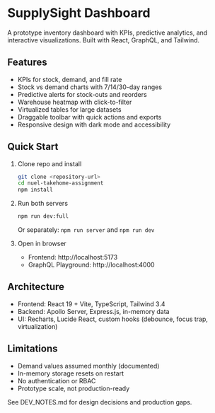 # SupplySight Dashboard

A prototype inventory dashboard with KPIs, predictive analytics, and interactive visualizations. Built with React, GraphQL, and Tailwind.

## Features
- KPIs for stock, demand, and fill rate  
- Stock vs demand charts with 7/14/30-day ranges  
- Predictive alerts for stock-outs and reorders  
- Warehouse heatmap with click-to-filter  
- Virtualized tables for large datasets  
- Draggable toolbar with quick actions and exports  
- Responsive design with dark mode and accessibility

## Quick Start
1. Clone repo and install
   ```bash
   git clone <repository-url>
   cd nuel-takehome-assignment
   npm install
   ```
2. Run both servers
   ```bash
   npm run dev:full
   ```
   Or separately: `npm run server` and `npm run dev`

3. Open in browser  
   - Frontend: http://localhost:5173  
   - GraphQL Playground: http://localhost:4000  

## Architecture
- Frontend: React 19 + Vite, TypeScript, Tailwind 3.4  
- Backend: Apollo Server, Express.js, in-memory data  
- UI: Recharts, Lucide React, custom hooks (debounce, focus trap, virtualization)

## Limitations
- Demand values assumed monthly (documented)  
- In-memory storage resets on restart  
- No authentication or RBAC  
- Prototype scale, not production-ready  

See DEV_NOTES.md for design decisions and production gaps.
